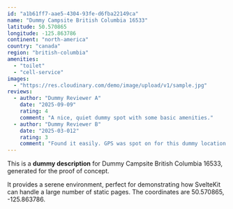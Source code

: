 ```yaml
---
id: "a1b61ff7-aae5-4304-93fe-d6fba22149ca"
name: "Dummy Campsite British Columbia 16533"
latitude: 50.570865
longitude: -125.863786
continent: "north-america"
country: "canada"
region: "british-columbia"
amenities:
  - "toilet"
  - "cell-service"
images:
  - "https://res.cloudinary.com/demo/image/upload/v1/sample.jpg"
reviews:
  - author: "Dummy Reviewer A"
    date: "2025-09-09"
    rating: 4
    comment: "A nice, quiet dummy spot with some basic amenities."
  - author: "Dummy Reviewer B"
    date: "2025-03-012"
    rating: 3
    comment: "Found it easily. GPS was spot on for this dummy location."
---
```


This is a **dummy description** for Dummy Campsite British Columbia 16533, generated for the proof of concept.

It provides a serene environment, perfect for demonstrating how SvelteKit can handle a large number of static pages. The coordinates are 50.570865, -125.863786.
